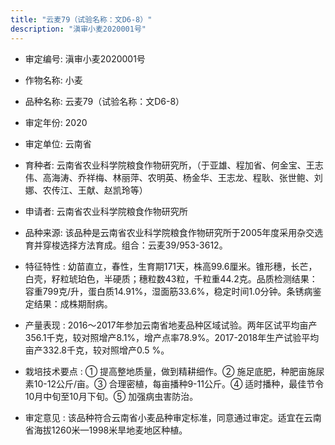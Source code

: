 ```yaml
---
title: "云麦79（试验名称：文D6-8）"
description: "滇审小麦2020001号"
---
```

* 审定编号:  滇审小麦2020001号

*  作物名称:  小麦

*  品种名称:  云麦79（试验名称：文D6-8）

*  审定年份:  2020

*  审定单位:  云南省

* 育种者:  云南省农业科学院粮食作物研究所，（于亚雄、程加省、何金宝、王志伟、高海涛、乔祥梅、林丽萍、农明英、杨金华、王志龙、程耿、张世鲍、刘娜、农传江、王献、赵凯玲等）

*  申请者:  云南省农业科学院粮食作物研究所

*  品种来源:  该品种是云南省农业科学院粮食作物研究所于2005年度采用杂交选育并穿梭选择方法育成。组合：云麦39/953-3612。

*  特征特性 : 
幼苗直立，春性，生育期171天，株高99.6厘米。锥形穗，长芒，白壳，籽粒琥珀色，半硬质；穗粒数43粒，千粒重44.2克。品质检测结果：容重799克/升，蛋白质14.91%，湿面筋33.6%，稳定时间1.0分钟。条锈病鉴定结果：成株期耐病。
 
*  产量表现 : 
2016～2017年参加云南省地麦品种区域试验。两年区试平均亩产356.1千克，较对照增产8.1%，增产点率78.9%。2017-2018年生产试验平均亩产332.8千克，较对照增产0.5 %。

*  栽培技术要点 : 
① 提高整地质量，做到精耕细作。② 施足底肥，种肥亩施尿素10-12公斤/亩。③ 合理密植，每亩播种9-11公斤。④ 适时播种，最佳节令10月中旬至10月下旬。⑤ 加强病虫害防治。

*  审定意见 : 
该品种符合云南省小麦品种审定标准，同意通过审定。适宜在云南省海拔1260米—1998米旱地麦地区种植。
